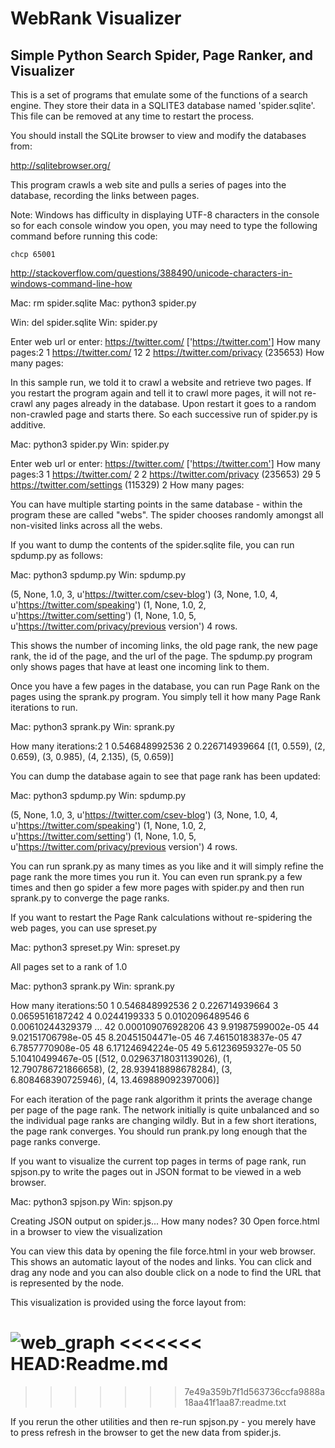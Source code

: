 # WebRank Visualizer

## Simple Python Search Spider, Page Ranker, and Visualizer

This is a set of programs that emulate some of the functions of a
search engine.  They store their data in a SQLITE3 database named
'spider.sqlite'.  This file can be removed at any time to restart the
process.

You should install the SQLite browser to view and modify
the databases from:

http://sqlitebrowser.org/

This program crawls a web site and pulls a series of pages into the
database, recording the links between pages.

Note: Windows has difficulty in displaying UTF-8 characters
in the console so for each console window you open, you may need
to type the following command before running this code:

    chcp 65001

http://stackoverflow.com/questions/388490/unicode-characters-in-windows-command-line-how

Mac: rm spider.sqlite
Mac: python3 spider.py

Win: del spider.sqlite
Win: spider.py

Enter web url or enter: https://twitter.com/
['https://twitter.com']
How many pages:2
1 https://twitter.com/ 12
2 https://twitter.com/privacy (235653) 
How many pages:

In this sample run, we told it to crawl a website and retrieve two
pages.  If you restart the program again and tell it to crawl more
pages, it will not re-crawl any pages already in the database.  Upon
restart it goes to a random non-crawled page and starts there.  So
each successive run of spider.py is additive.

Mac: python3 spider.py
Win: spider.py

Enter web url or enter: https://twitter.com/
['https://twitter.com']
How many pages:3
1 https://twitter.com/  2
2 https://twitter.com/privacy (235653) 29 
5 https://twitter.com/settings (115329)  2
How many pages:

You can have multiple starting points in the same database -
within the program these are called "webs".   The spider
chooses randomly amongst all non-visited links across all
the webs.

If you want to dump the contents of the spider.sqlite file, you can
run spdump.py as follows:

Mac: python3 spdump.py
Win: spdump.py

(5, None, 1.0, 3, u'https://twitter.com/csev-blog')
(3, None, 1.0, 4, u'https://twitter.com/speaking')
(1, None, 1.0, 2, u'https://twitter.com/setting')
(1, None, 1.0, 5, u'https://twitter.com/privacy/previous version')
4 rows.

This shows the number of incoming links, the old page rank, the new page
rank, the id of the page, and the url of the page.  The spdump.py program
only shows pages that have at least one incoming link to them.

Once you have a few pages in the database, you can run Page Rank on the
pages using the sprank.py program.  You simply tell it how many Page
Rank iterations to run.

Mac: python3 sprank.py
Win: sprank.py

How many iterations:2
1 0.546848992536
2 0.226714939664
[(1, 0.559), (2, 0.659), (3, 0.985), (4, 2.135), (5, 0.659)]

You can dump the database again to see that page rank has been updated:

Mac: python3 spdump.py
Win: spdump.py

(5, None, 1.0, 3, u'https://twitter.com/csev-blog')
(3, None, 1.0, 4, u'https://twitter.com/speaking')
(1, None, 1.0, 2, u'https://twitter.com/setting')
(1, None, 1.0, 5, u'https://twitter.com/privacy/previous version')
4 rows.

You can run sprank.py as many times as you like and it will simply refine
the page rank the more times you run it.  You can even run sprank.py a few times
and then go spider a few more pages with spider.py and then run sprank.py
to converge the page ranks.

If you want to restart the Page Rank calculations without re-spidering the
web pages, you can use spreset.py

Mac: python3 spreset.py
Win: spreset.py

All pages set to a rank of 1.0

Mac: python3 sprank.py
Win: sprank.py

How many iterations:50
1 0.546848992536
2 0.226714939664
3 0.0659516187242
4 0.0244199333
5 0.0102096489546
6 0.00610244329379
...
42 0.000109076928206
43 9.91987599002e-05
44 9.02151706798e-05
45 8.20451504471e-05
46 7.46150183837e-05
47 6.7857770908e-05
48 6.17124694224e-05
49 5.61236959327e-05
50 5.10410499467e-05
[(512, 0.02963718031139026), (1, 12.790786721866658), (2, 28.939418898678284), (3, 6.808468390725946), (4, 13.469889092397006)]

For each iteration of the page rank algorithm it prints the average
change per page of the page rank.   The network initially is quite
unbalanced and so the individual page ranks are changing wildly.
But in a few short iterations, the page rank converges.  You
should run prank.py long enough that the page ranks converge.

If you want to visualize the current top pages in terms of page rank,
run spjson.py to write the pages out in JSON format to be viewed in a
web browser.

Mac: python3 spjson.py
Win: spjson.py

Creating JSON output on spider.js...
How many nodes? 30
Open force.html in a browser to view the visualization

You can view this data by opening the file force.html in your web browser.
This shows an automatic layout of the nodes and links.  You can click and
drag any node and you can also double click on a node to find the URL
that is represented by the node.

This visualization is provided using the force layout from:

![web_graph](https://github.com/AshutoshYadav2001/web-rank-visualizer/assets/127925686/89edc130-fe5c-45ac-8c7d-d3d4b7e95708)
<<<<<<< HEAD:Readme.md
=======

>>>>>>> 7e49a359b7f1d563736ccfa9888a18aa41f1aa87:readme.txt

If you rerun the other utilities and then re-run spjson.py - you merely
have to press refresh in the browser to get the new data from spider.js.
